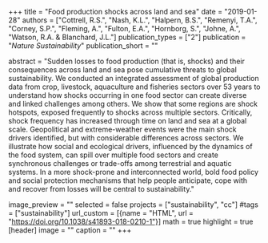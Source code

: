 +++
title = "Food production shocks across land and sea"
date = "2019-01-28"
authors = ["Cottrell, R.S.", "Nash, K.L.", "Halpern, B.S.", "Remenyi, T.A.", "Corney, S.P.", "Fleming, A.", "Fulton, E.A.", "Hornborg, S.", "Johne, A.", "Watson, R.A. & Blanchard, J.L."]
publication_types = ["2"]
publication = "_Nature Sustainability_"
publication_short = ""

abstract = "Sudden losses to food production (that is, shocks) and their consequences across land and sea pose cumulative threats to global sustainability. We conducted an integrated assessment of global production data from crop, livestock, aquaculture and fisheries sectors over 53 years to understand how shocks occurring in one food sector can create diverse and linked challenges among others. We show that some regions are shock hotspots, exposed frequently to shocks across multiple sectors. Critically, shock frequency has increased through time on land and sea at a global scale. Geopolitical and extreme-weather events were the main shock drivers identified, but with considerable differences across sectors. We illustrate how social and ecological drivers, influenced by the dynamics of the food system, can spill over multiple food sectors and create synchronous challenges or trade-offs among terrestrial and aquatic systems. In a more shock-prone and interconnected world, bold food policy and social protection mechanisms that help people anticipate, cope with and recover from losses will be central to sustainability."

image_preview = ""
selected = false
projects = ["sustainability", "cc"]
#tags = ["sustainability"]
url_custom = [{name = "HTML", url = "https://doi.org/10.1038/s41893-018-0210-1"}]
math = true
highlight = true
[header]
image = ""
caption = ""
+++


